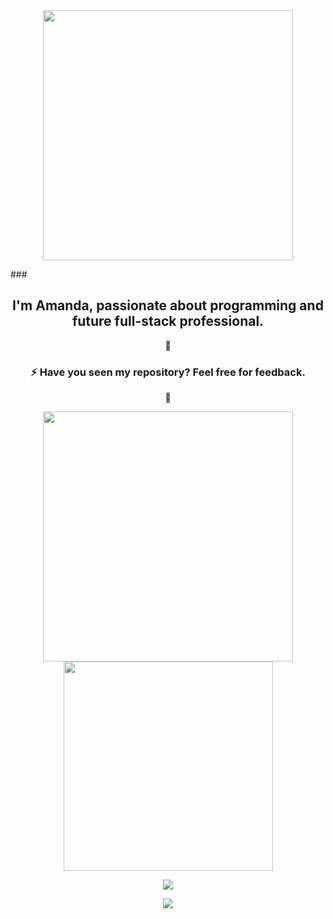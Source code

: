 <div align="center">
<a href="https://git.io/typing-svg">
<img align="center" width="400" src="https://readme-typing-svg.herokuapp.com?color=%23C0B503&size=40&center=falso&vCenter=falso&width=670&height=70&lines=++++++++++++%3CHello+World+%2F%3E%F0%9F%98%84;%E2%9D%A4%EF%B8%8F%3CWelcome+to+my+profile!+%2F%3E+" />
</a>
</div>

###<div align="center"><h2>I'm Amanda, passionate about programming and future full-stack professional.</h2>

🥰</div>   
<div align="center"><h3>⚡ Have you seen my repository? Feel free for feedback.</h3>💬
<P></P>
<P></P>
</div>  

<div align="center">
<a href="https://github.com/AmandaOliveira021/github-readme-stats">
  <img align="center" width="400" src="https://github-readme-stats.vercel.app/api?username=AmandaOliveira0212&theme=radical&show_icons=true&card_width=" />
</a>

<a href="https://github.com/AmandaOliveira0212/convoychat">
  <img align="center" width="335"  src="https://github-readme-stats.vercel.app/api/top-langs/?username=AmandaOliveira0212&layout=compact&theme=radical" />
</a>
<P></P>
</div>

<div align="center">
<a href="https://github.com/AmandaOliveira0212/streak-stats">
  <img align="center"src="http://github-readme-streak-stats.herokuapp.com?user=AmandaOliveira0212&theme=great-gatsby&hide_border=true&date_format=M%20j%5B%2C%20Y%5D&background=920632" />
</a>
<P></P>
<P></P>
</div>

<div align="center">
<img src="https://komarev.com/ghpvc/?username=AmandaOliveira0212&&style=flat-square" align="center" />
<P></P>
</div>
